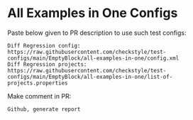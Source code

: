 # All Examples in One Configs
Paste below given to PR description to use such test configs:
```
Diff Regression config: https://raw.githubusercontent.com/checkstyle/test-configs/main/EmptyBlock/all-examples-in-one/config.xml
Diff Regression projects: https://raw.githubusercontent.com/checkstyle/test-configs/main/EmptyBlock/all-examples-in-one/list-of-projects.properties
```
Make comment in PR:
```
Github, generate report
```
